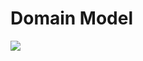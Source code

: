 # Domain Model

![](https://github.com/rookies-sysu/Dashboard/blob/master/imgs/domain_model.png)



